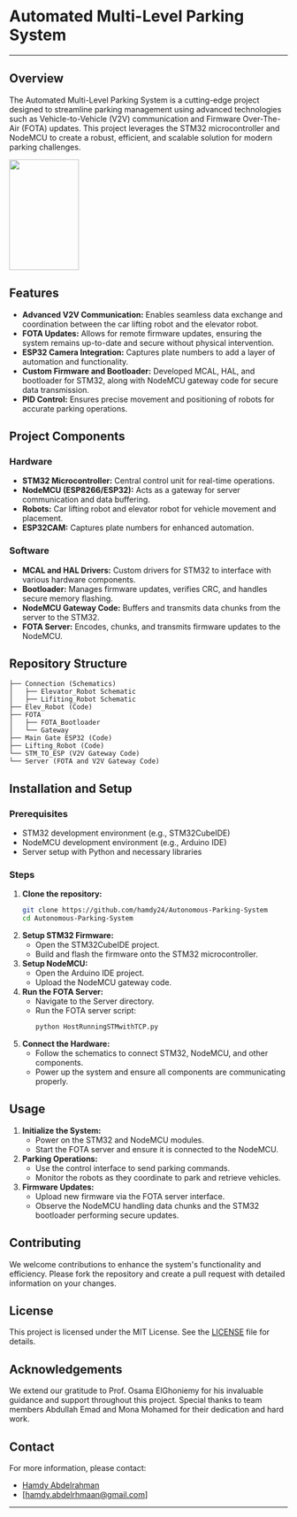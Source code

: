 # Automated Multi-Level Parking System
---
## Overview
The Automated Multi-Level Parking System is a cutting-edge project designed to streamline parking management using advanced technologies such as Vehicle-to-Vehicle (V2V) communication and Firmware Over-The-Air (FOTA) updates. This project leverages the STM32 microcontroller and NodeMCU to create a robust, efficient, and scalable solution for modern parking challenges.

</r><img src = "https://theautomatedparkingcompany.com/wp-content/uploads/2023/09/pexels-pixabay-63294-scaled.jpg" width="50%" height="200"/>

## Features
- **Advanced V2V Communication:** Enables seamless data exchange and coordination between the car lifting robot and the elevator robot.
- **FOTA Updates:** Allows for remote firmware updates, ensuring the system remains up-to-date and secure without physical intervention.
- **ESP32 Camera Integration:** Captures plate numbers to add a layer of automation and functionality.
- **Custom Firmware and Bootloader:** Developed MCAL, HAL, and bootloader for STM32, along with NodeMCU gateway code for secure data transmission.
- **PID Control:** Ensures precise movement and positioning of robots for accurate parking operations.

## Project Components
### Hardware
- **STM32 Microcontroller:** Central control unit for real-time operations.
- **NodeMCU (ESP8266/ESP32):** Acts as a gateway for server communication and data buffering.
- **Robots:** Car lifting robot and elevator robot for vehicle movement and placement.
- **ESP32CAM:** Captures plate numbers for enhanced automation.

### Software
- **MCAL and HAL Drivers:** Custom drivers for STM32 to interface with various hardware components.
- **Bootloader:** Manages firmware updates, verifies CRC, and handles secure memory flashing.
- **NodeMCU Gateway Code:** Buffers and transmits data chunks from the server to the STM32.
- **FOTA Server:** Encodes, chunks, and transmits firmware updates to the NodeMCU.

## Repository Structure
```
├── Connection (Schematics)
│   ├── Elevator_Robot Schematic
│   ├── Lifiting_Robot Schematic
├── Elev_Robot (Code)
├── FOTA
│   ├── FOTA_Bootloader
│   └── Gateway
├── Main Gate ESP32 (Code)
├── Lifting_Robot (Code)
└── STM_TO_ESP (V2V Gateway Code)
└── Server (FOTA and V2V Gateway Code)
```

## Installation and Setup
### Prerequisites
- STM32 development environment (e.g., STM32CubeIDE)
- NodeMCU development environment (e.g., Arduino IDE)
- Server setup with Python and necessary libraries

### Steps
1. **Clone the repository:**
   ```bash
   git clone https://github.com/hamdy24/Autonomous-Parking-System
   cd Autonomous-Parking-System
   ```
2. **Setup STM32 Firmware:**
   - Open the STM32CubeIDE project.
   - Build and flash the firmware onto the STM32 microcontroller.
3. **Setup NodeMCU:**
   - Open the Arduino IDE project.
   - Upload the NodeMCU gateway code.
4. **Run the FOTA Server:**
   - Navigate to the Server directory.
   - Run the FOTA server script:
     ```bash
     python HostRunningSTMwithTCP.py
     ```
5. **Connect the Hardware:**
   - Follow the schematics to connect STM32, NodeMCU, and other components.
   - Power up the system and ensure all components are communicating properly.

## Usage
1. **Initialize the System:**
   - Power on the STM32 and NodeMCU modules.
   - Start the FOTA server and ensure it is connected to the NodeMCU.
2. **Parking Operations:**
   - Use the control interface to send parking commands.
   - Monitor the robots as they coordinate to park and retrieve vehicles.
3. **Firmware Updates:**
   - Upload new firmware via the FOTA server interface.
   - Observe the NodeMCU handling data chunks and the STM32 bootloader performing secure updates.

## Contributing
We welcome contributions to enhance the system's functionality and efficiency. Please fork the repository and create a pull request with detailed information on your changes.

## License
This project is licensed under the MIT License. See the [LICENSE](LICENSE) file for details.

## Acknowledgements
We extend our gratitude to Prof. Osama ElGhoniemy for his invaluable guidance and support throughout this project. Special thanks to team members Abdullah Emad and Mona Mohamed for their dedication and hard work.

## Contact
For more information, please contact:
- [Hamdy Abdelrahman](https://www.linkedin.com/in/hamdy-abdul-rahman/)
- [hamdy.abdelrhmaan@gmail.com]

---
